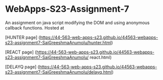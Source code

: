 # WebApps-S23-Assignment-7
An assignment on java script modifying the DOM and using anonymous callback functions.
Hosted at

[HUNTER page] (https://44-563-web-apps-s23.github.io/44563-webapps-s23-assignment7-SaiGreeshmaAnumolu/hunter.html)

[REACT page] (https://44-563-web-apps-s23.github.io/44563-webapps-s23-assignment7-SaiGreeshmaAnumolu/ react.html)

[DELAYQ page] (https://44-563-web-apps-s23.github.io/44563-webapps-s23-assignment7-SaiGreeshmaAnumolu/delayq.html)
